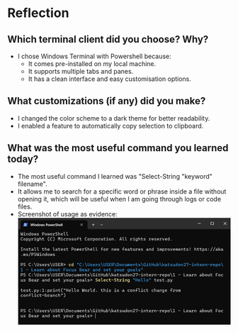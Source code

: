 # Reflection

## Which terminal client did you choose? Why?

- I chose Windows Terminal with Powershell because:
  - It comes pre-installed on my local machine.
  - It supports multiple tabs and panes.
  - It has a clean interface and easy customisation options.

## What customizations (if any) did you make?

- I changed the color scheme to a dark theme for better readability.
- I enabled a feature to automatically copy selection to clipboard.

## What was the most useful command you learned today?

- The most useful command I learned was "Select-String "keyword" filename".
- It allows me to search for a specific word or phrase inside a file without opening it, which will be useful when I am going through logs or code files.
- Screenshot of usage as evidence:
![Screenshot of command usage in terminal](images/terminal_command_usage.png)
